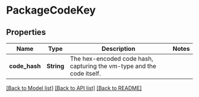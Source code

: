 # PackageCodeKey

## Properties

Name | Type | Description | Notes
------------ | ------------- | ------------- | -------------
**code_hash** | **String** | The hex-encoded code hash, capturing the vm-type and the code itself. | 

[[Back to Model list]](../README.md#documentation-for-models) [[Back to API list]](../README.md#documentation-for-api-endpoints) [[Back to README]](../README.md)


